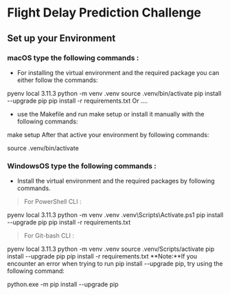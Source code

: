 # Flight Delay Prediction Challenge

## Set up your Environment
### macOS type the following commands :
* For installing the virtual environment and the required package you can either follow the commands:

pyenv local 3.11.3
python -m venv .venv
source .venv/bin/activate
pip install --upgrade pip
pip install -r requirements.txt
Or ....

* use the Makefile and run make setup or install it manually with the following commands:

make setup
After that active your environment by following commands:

source .venv/bin/activate

### WindowsOS type the following commands :
* Install the virtual environment and the required packages by following commands.

> For PowerShell CLI :

pyenv local 3.11.3
python -m venv .venv
.venv\Scripts\Activate.ps1
pip install --upgrade pip
pip install -r requirements.txt

> For Git-bash CLI :

pyenv local 3.11.3
python -m venv .venv
source .venv/Scripts/activate
pip install --upgrade pip
pip install -r requirements.txt
**Note:**If you encounter an error when trying to run pip install --upgrade pip, try using the following command:

python.exe -m pip install --upgrade pip
